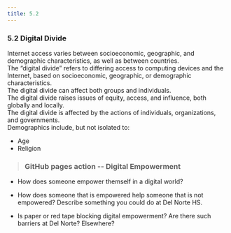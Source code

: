 ```yaml
---
title: 5.2
---
```


### 5.2 Digital Divide
Internet access varies between socioeconomic, geographic, and demographic characteristics, as well as between countries. <br>
The “digital divide” refers to differing access to computing devices and the Internet, based on socioeconomic, geographic, or demographic characteristics. <br>
The digital divide can affect both groups and individuals. <br>
The digital divide raises issues of equity, access, and influence, both globally and locally. <br>
The digital divide is affected by the actions of individuals, organizations, and governments. <br>
Demographics include, but not isolated to: <br>
* Age
* Religion

> ### GitHub pages action -- Digital Empowerment
* How does someone empower themself in a digital world?

* How does someone that is empowered help someone that is not empowered? Describe something you could do at Del Norte HS.

* Is paper or red tape blocking digital empowerment? Are there such barriers at Del Norte? Elsewhere?
